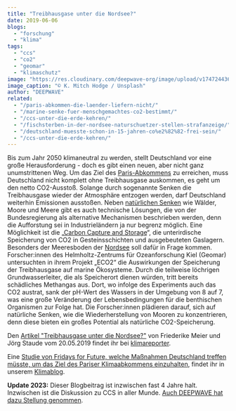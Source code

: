 ```yaml
---
title: "Treibhausgase unter die Nordsee?"
date: 2019-06-06
blogs: 
  - "forschung"
  - "klima"
tags: 
  - "ccs"
  - "co2"
  - "geomar"
  - "klimaschutz"
image: "https://res.cloudinary.com/deepwave-org/image/upload/v1747244367/deepwave.org/k-mitch-hodge-spHGjF80AQE-unsplash-scaled.jpg"
image_caption: "© K. Mitch Hodge / Unsplash"
author: "DEEPWAVE"
related: 
  - "/paris-abkommen-die-laender-liefern-nicht/"
  - "/marine-senke-fuer-menschgemachtes-co2-bestimmt/"
  - "/ccs-unter-die-erde-kehren/"
  - "/fischsterben-in-der-nordsee-naturschuetzer-stellen-strafanzeige/"
  - "/deutschland-muesste-schon-in-15-jahren-co%e2%82%82-frei-sein/"
  - "/ccs-unter-die-erde-kehren/"
---
```


Bis zum Jahr 2050 klimaneutral zu werden, stellt Deutschland vor eine große Herausforderung - doch es gibt einen neuen, aber nicht ganz unumstrittenen Weg. Um das Ziel des [Paris-Abkommens](https://www.deepwave.org/paris-abkommen-die-laender-liefern-nicht/) zu erreichen, muss Deutschland nicht komplett ohne Treibhausgase auskommen, es geht um den netto CO2-Ausstoß. Solange durch sogenannte Senken die Treibhausgase wieder der Atmosphäre entzogen werden, darf Deutschland weiterhin Emissionen ausstoßen. Neben [natürlichen Senken](https://www.deepwave.org/marine-senke-fuer-menschgemachtes-co2-bestimmt/) wie Wälder, Moore und Meere gibt es auch technische Lösungen, die von der Bundesregierung als alternative Mechanismen beschrieben werden, denn die Aufforstung sei in Industrieländern ja nur begrenz möglich. Eine Möglichkeit ist die „[Carbon Capture and Storage](https://www.deepwave.org/ccs-unter-die-erde-kehren/)“, die unterirdische Speicherung von CO2 in Gesteinsschichten und ausgebeuteten Gaslagern. Besonders der Meeresboden der [Nordsee](https://www.deepwave.org/fischsterben-in-der-nordsee-naturschuetzer-stellen-strafanzeige/) soll dafür in Frage kommen. Forscher:innen des Helmholtz-Zentrums für Ozeanforschung Kiel (Geomar) untersuchten in ihrem Projekt „ECO2“ die Auswirkungen der Speicherung der Treibhausgase auf marine Ökosysteme. Durch die teilweise löchrigen Grundwasserleiter, die als Speicherort dienen würden, tritt bereits schädliches Methangas aus. Dort, wo infolge des Experiments auch das CO2 austrat, sank der pH-Wert des Wassers in der Umgebung von 8 auf 7, was eine große Veränderung der Lebensbedingungen für die benthischen Organismen zur Folge hat. Die Forscher:innen plädieren darauf, sich auf natürliche Senken, wie die Wiederherstellung von Mooren zu konzentrieren, denn diese bieten ein großes Potential als natürliche CO2-Speicherung.

Den [Artikel "Treibhausgase unter die Nordsee?"](https://www.klimareporter.de/technik/treibhausgase-unter-die-nordsee) von Friederike Meier und Jörg Staude vom 20.05.2019 findet ihr bei [klimareporter](https://www.klimareporter.de).

Eine [Studie von Fridays for Future, welche Maßnahmen Deutschland treffen müsste, um das Ziel des Pariser Klimaabkommens einzuhalten](https://www.deepwave.org/deutschland-muesste-schon-in-15-jahren-co%e2%82%82-frei-sein/), findet ihr in unserem [Klimablog](https://www.deepwave.org/blogs/klima/).

**Update 2023:** Dieser Blogbeitrag ist inzwischen fast 4 Jahre halt. Inzwischen ist die Diskussion zu CCS in aller Munde. [Auch DEEPWAVE hat dazu Stellung genommen](https://www.deepwave.org/ccs-unter-die-erde-kehren/).
